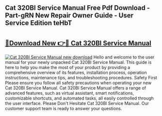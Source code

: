 ## Cat 320Bl Service Manual Free Pdf Download - Part-gRN New Repair Owner Guide - User Service Edition teHbT

# <h2><a href="http://bc54239.oget.top/?id=Cat+320Bl+Service+Manual">🔗Download New 👉🔴 Cat 320Bl Service Manual</a></h2>

[![Cat 320Bl Service Manual new download](https://i.imgur.com/5g1atiW.png)](http://bc54239.oget.top/?id=Cat+320Bl+Service+Manual)
Hello and welcome to the user manual for your newly unpacked Cat 320Bl Service Manual. This guide is here to help you make the most of your product by providing a comprehensive overview of its features, installation process, operation instructions, maintenance tips, and troubleshooting procedures. Safety First Please ensure you follow all safety precautions when operating your new Cat 320Bl Service Manual. Cat 320Bl Service Manual offers a range of advanced features, such as virtual assistant, smart notifications, customizable shortcuts, and automated tasks, all easily controlled through the user interface. Please Don't Hesitate Cat 320Bl Service Manual. Our customer support team is ready to answer your questions.
